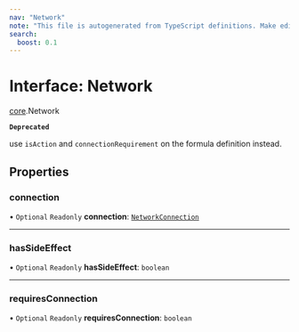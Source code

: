 ```yaml
---
nav: "Network"
note: "This file is autogenerated from TypeScript definitions. Make edits to the comments in the TypeScript file and then run `make docs` to regenerate this file."
search:
  boost: 0.1
---
```

# Interface: Network

[core](../modules/core.md).Network

**`Deprecated`**

use `isAction` and `connectionRequirement` on the formula definition instead.

## Properties

### connection

• `Optional` `Readonly` **connection**: [`NetworkConnection`](../enums/core.NetworkConnection.md)

___

### hasSideEffect

• `Optional` `Readonly` **hasSideEffect**: `boolean`

___

### requiresConnection

• `Optional` `Readonly` **requiresConnection**: `boolean`
